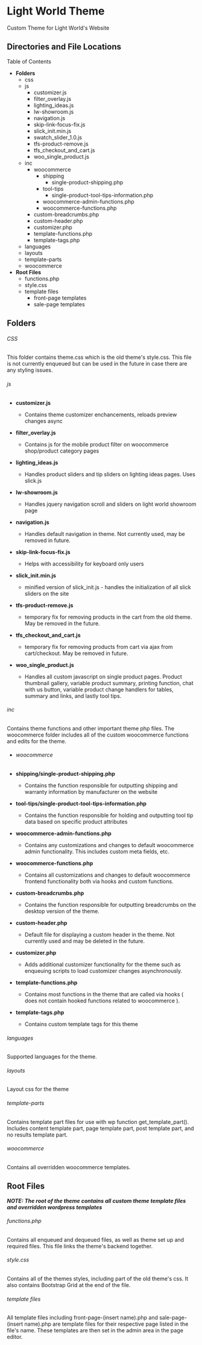 
Light World Theme
===

Custom Theme for Light World's Website

Directories and File Locations
----------------------------

Table of Contents

- **Folders**
  - css
  - js
    - customizer.js
    - filter_overlay.js
    - lighting_ideas.js
    - lw-showroom.js
    - navigation.js
    - skip-link-focus-fix.js
    - slick_init.min.js
    - swatch_slider_1.0.js
    - tfs-product-remove.js
    - tfs_checkout_and_cart.js
    - woo_single_product.js
  - inc
    - woocommerce
      - shipping
        - single-product-shipping.php
      - tool-tips
        - single-product-tool-tips-information.php
      - woocommerce-admin-functions.php
      - woocommerce-functions.php
    - custom-breadcrumbs.php
    - custom-header.php
    - customizer.php
    - template-functions.php
    - template-tags.php
  - languages
  - layouts
  - template-parts
  - woocommerce
- **Root Files**
  - functions.php
  - style.css
  - template files
    - front-page templates
    - sale-page templates

Folders
--------

###### CSS
 
 This folder contains theme.css which is the old theme's style.css. This file is not currently enqueued but can be used in the future in case there are any styling issues.
 
###### js

  - **customizer.js**

    - Contains theme customizer enchancements, reloads preview changes async

  - **filter_overlay.js**

    - Contains js for the mobile product filter on woocommerce shop/product category pages

  - **lighting_ideas.js**

    - Handles product sliders and tip sliders on lighting ideas pages. Uses slick.js

  - **lw-showroom.js**

    - Handles jquery navigation scroll and sliders on light world showroom page

  - **navigation.js**

    - Handles default navigation in theme. Not currently used, may be removed in future.

  - **skip-link-focus-fix.js**

    - Helps with accessibility for keyboard only users

  - **slick_init.min.js**

    - minified version of slick_init.js - handles the initialization of all slick sliders on the site

  - **tfs-product-remove.js**

    - temporary fix for removing products in the cart from the old theme. May be removed in the future.

  - **tfs_checkout_and_cart.js**

    - temporary fix for removing products from cart via ajax from cart/checkout. May be removed in future.

  - **woo_single_product.js**

    - Handles all custom javascript on single product pages. Product thumbnail gallery, variable product summary, printing function,      chat with us button, variable product change handlers for tables, summary and links, and lastly tool tips.
    
  
###### inc
 
 Contains theme functions and other important theme php files. The woocommerce folder includes all of the custom woocommerce functions and edits for the theme.

 - ###### woocommerce

  - **shipping/single-product-shipping.php**

    - Contains the function responsible for outputting shipping and warranty information by manufacturer on the website

  - **tool-tips/single-product-tool-tips-information.php**

    - Contains the function responsible for holding and outputting tool tip data based on specific product attributes

  - **woocommerce-admin-functions.php**

    - Contains any customizations and changes to default woocommerce admin functionality. This includes custom meta fields, etc.

  - **woocommerce-functions.php**

    - Contains all customizations and changes to default woocommerce frontend functionality both via hooks and custom functions.
  

- **custom-breadcrumbs.php**

  - Contains the function responsible for outputting breadcrumbs on the desktop version of the theme.

- **custom-header.php**

  - Default file for displaying a custom header in the theme. Not currently used and may be deleted in the future.

- **customizer.php**

  - Adds additional customizer functionality for the theme such as enqueuing scripts to load customizer changes asynchronously.

- **template-functions.php**

  - Contains most functions in the theme that are called via hooks ( does not contain hooked functions related to woocommerce ).

- **template-tags.php**

  - Contains custom template tags for this theme


###### languages

Supported languages for the theme.
 
###### layouts

Layout css for the theme
 
###### template-parts
 
 Contains template part files for use with wp function get_template_part(). Includes content template part, page template part, post template part, and no results template part.
 
###### woocommerce
 
Contains all overridden woocommerce templates.
 
 
Root Files
----------

***NOTE: The root of the theme contains all custom theme template files and overridden wordpress templates***

###### functions.php

Contains all enqueued and dequeued files, as well as theme set up and required files. This file links the theme's backend together.

###### style.css

Contains all of the themes styles, including part of the old theme's css. It also contains Bootstrap Grid at the end of the file.

###### template files

All template files including front-page-(insert name).php and sale-page-(insert name).php are template files for their respective page listed in the file's name. These templates are then set in the admin area in the page editor.
